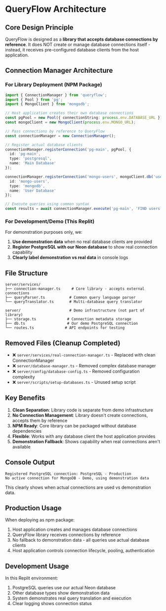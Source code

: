 # QueryFlow Architecture

## Core Design Principle

QueryFlow is designed as a **library that accepts database connections by reference**. It does NOT create or manage database connections itself - instead, it receives pre-configured database clients from the host application.

## Connection Manager Architecture

### For Library Deployment (NPM Package)

```typescript
import { ConnectionManager } from 'queryflow';
import { Pool } from 'pg';
import { MongoClient } from 'mongodb';

// Host application creates their own database connections
const pgPool = new Pool({ connectionString: process.env.DATABASE_URL });
const mongoClient = new MongoClient(process.env.MONGO_URL);

// Pass connections by reference to QueryFlow
const connectionManager = new ConnectionManager();

// Register actual database clients
connectionManager.registerConnection('pg-main', pgPool, {
  id: 'pg-main',
  type: 'postgresql',
  name: 'Main Database'
});

connectionManager.registerConnection('mongo-users', mongoClient.db('users'), {
  id: 'mongo-users', 
  type: 'mongodb',
  name: 'User Database'
});

// Execute queries using common syntax
const results = await connectionManager.execute('pg-main', 'FIND users WHERE status = "active"');
```

### For Development/Demo (This Replit)

For demonstration purposes only, we:

1. **Use demonstration data** when no real database clients are provided
2. **Register PostgreSQL with our Neon database** to show real connection capability
3. **Clearly label demonstration vs real data** in console logs

## File Structure

```
server/services/
├── connection-manager.ts     # Core library - accepts external connections
├── queryParser.ts           # Common query language parser
└── queryTranslator.ts       # Multi-database query translator

server/                      # Demo infrastructure (not part of library)
├── storage.ts              # Connection metadata storage
├── db.ts                   # Our demo PostgreSQL connection
└── routes.ts              # API endpoints for testing
```

## Removed Files (Cleanup Completed)

- ❌ `server/services/real-connection-manager.ts` - Replaced with clean ConnectionManager
- ❌ `server/database-manager.ts` - Removed complex database manager
- ❌ `server/config/database-config.ts` - Removed configuration complexity
- ❌ `server/scripts/setup-databases.ts` - Unused setup script

## Key Benefits

1. **Clean Separation**: Library code is separate from demo infrastructure
2. **No Connection Management**: Library doesn't create connections, accepts them by reference
3. **NPM Ready**: Core library can be packaged without database dependencies
4. **Flexible**: Works with any database client the host application provides
5. **Demonstration Fallback**: Shows capability when real connections aren't available

## Console Output

```
Registered PostgreSQL connection: PostgreSQL - Production
No active connection for MongoDB - Demo, using demonstration data
```

This clearly shows when actual connections are used vs demonstration data.

## Production Usage

When deploying as npm package:
1. Host application creates and manages database connections
2. QueryFlow library receives connections by reference
3. No fallback to demonstration data - all queries use actual database clients
4. Host application controls connection lifecycle, pooling, authentication

## Development Usage  

In this Replit environment:
1. PostgreSQL queries use our actual Neon database
2. Other database types show demonstration data
3. System demonstrates real query translation and execution
4. Clear logging shows connection status